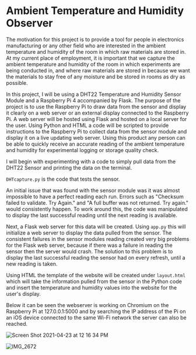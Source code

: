# Ambient Temperature and Humidity Observer

The motivation for this project is to provide a tool for 
people in electronics manufacturing or any other field who 
are interested in the ambient temperature and humidity of the 
room in which raw materials are stored in. At my current 
place of employment, it is important that we capture the 
ambient temperature and humidity of the room in which experiments
are being conducted in, and where raw materials are stored in 
because we want the materials to stay free of any moisture and 
be stored in rooms as dry as possible.

In this project, I will be using a DHT22 Temperature and Humidity
Sensor Module and a Raspberry Pi 4 accompanied by Flask. The purpose of the project is to 
use the Raspberry Pi to draw data from the sensor and display it
clearly on a web server or an external display connected to the 
Raspberry Pi. A web server will be hosted using Flask and 
hosted on a local server for the user. Using Python and HTML
a code will be scripted to provide instructions to the Raspberry 
Pi to collect data from the sensor module and display it on 
a live updating web server. Using this product any person
can be able to quickly receive an accurate reading of the 
ambient temperature and humidity for experimental logging 
or storage quality check. 

I will begin with experimenting with a code to simply pull data
from the DHT22 Sensor and printing the data on the terminal.

<p><code>DHTcapture.py</code> is the code that tests the sensor. </p>

<p>An initial issue that was found with the sensor module was it was almost impossible to
  have a perfect reading each run. Errors such as "Checksum failed to validate. Try Again." 
  and "A full buffer was not returned. Try again." would consistently happen. To work around this, 
  the code was manipulated to display the last successful reading until the next reading is available. </p>
  
<p>Next, a Flask web server for this data will be created. Using <code>app.py</code>
  this will initialize a web server to display the data pulled from the sensor. The consistent failures
  in the sensor modules reading created very big problems for the Flask web server, because if there
  was a failure in reading the sensor then the server would crash. The solution to this problem is to 
  display the last successful reading the sensor had on every refresh, until a new reading is taken.</p>
  
<p>Using HTML the template of the website will be created under <code>layout.html</code>
  which will take the information pulled from the sensor in the Python code and insert the
  temperature and humidity values into the website for the user's display.
  
  Below it can be seen the webserver is working on Chromium on the Raspberry Pi at 127.0.0.1:5000 and 
  by searching the IP address of the Pi on an iOS device connected to the same 
  Wi-Fi network the server can also be reached.

![Screen Shot 2021-04-23 at 12 16 34 PM](https://user-images.githubusercontent.com/78391004/115900273-c1646d80-a42d-11eb-9066-b42c330f26fa.png)

![IMG_2672](https://user-images.githubusercontent.com/78391004/115900794-58c9c080-a42e-11eb-9684-aa5fb1a093e8.png)

